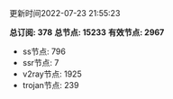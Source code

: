 更新时间2022-07-23 21:55:23

**总订阅: 378**
**总节点: 15233**
**有效节点: 2967**
- ss节点: 796
- ssr节点: 7
- v2ray节点: 1925
- trojan节点: 239
